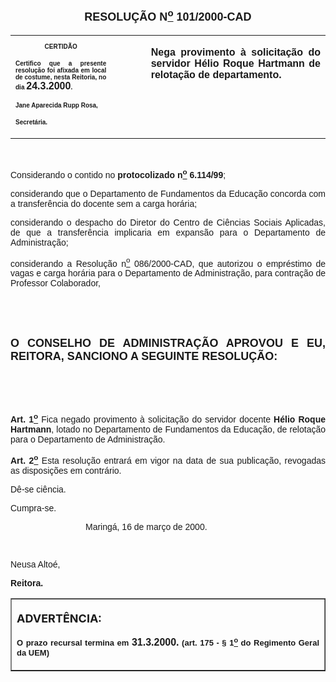 <BODY>

<FONT FACE="Arial" SIZE=4><P ALIGN="CENTER"></P>
<B><P ALIGN="CENTER">RESOLU&Ccedil;&Atilde;O  N<U><SUP>o</U></SUP>  101/2000-CAD</P>
</B></FONT><FONT FACE="Arial"></FONT>
<TABLE CELLSPACING=0 BORDER=0 CELLPADDING=7 WIDTH=621>
<TR><TD WIDTH="32%" VALIGN="TOP">
<B><FONT FACE="Arial" SIZE=1><P ALIGN="CENTER">CERTID&Atilde;O</P>
<P ALIGN="JUSTIFY">   Certifico que a presente resolu&ccedil;&atilde;o foi afixada em local de costume, nesta Reitoria, no dia </FONT><FONT FACE="Arial">24.3.2000</FONT><FONT FACE="Arial" SIZE=1>.</P>
<P ALIGN="JUSTIFY"></P>
<P ALIGN="JUSTIFY">Jane Aparecida Rupp Rosa,</P>
<P ALIGN="JUSTIFY">Secret&aacute;ria.</B></FONT></TD>
<TD WIDTH="11%" VALIGN="TOP">&nbsp;</TD>
<TD WIDTH="58%" VALIGN="TOP">
<B><FONT FACE="Arial"><P ALIGN="JUSTIFY">Nega provimento &agrave; solicita&ccedil;&atilde;o do servidor H&eacute;lio Roque Hartmann de relota&ccedil;&atilde;o de departamento.</B></FONT></TD>
</TR>
</TABLE>

<FONT FACE="Arial"><P ALIGN="JUSTIFY"></P>
<P ALIGN="JUSTIFY">&nbsp;</P>
<P ALIGN="JUSTIFY">&#9;Considerando o contido no <B>protocolizado n<U><SUP>o</U></SUP> 6.114/99</B>;</P>
<P ALIGN="JUSTIFY">&#9;considerando que o Departamento de Fundamentos da Educa&ccedil;&atilde;o concorda com a transfer&ecirc;ncia do docente sem a carga hor&aacute;ria;</P>
<P ALIGN="JUSTIFY">&#9;considerando o despacho do Diretor do Centro de Ci&ecirc;ncias Sociais Aplicadas, de que a transfer&ecirc;ncia implicaria em expans&atilde;o para o Departamento de Administra&ccedil;&atilde;o;</P>
<P ALIGN="JUSTIFY">&#9;considerando a Resolu&ccedil;&atilde;o n<U><SUP>o</U></SUP> 086/2000-CAD, que autorizou o empr&eacute;stimo de vagas e carga hor&aacute;ria para o Departamento de Administra&ccedil;&atilde;o, para contra&ccedil;&atilde;o de Professor Colaborador,</P>
<P ALIGN="JUSTIFY"></P>
<P ALIGN="JUSTIFY">&nbsp;</P>
<P ALIGN="JUSTIFY">&nbsp;</P>
</FONT><B><FONT FACE="Arial" SIZE=4><P ALIGN="JUSTIFY">O CONSELHO DE ADMINISTRA&Ccedil;&Atilde;O APROVOU E EU, REITORA, SANCIONO A SEGUINTE RESOLU&Ccedil;&Atilde;O:</P>
</B></FONT><FONT FACE="Arial">
<P>&nbsp;</P>
<P>&nbsp;</P>
<B><P ALIGN="JUSTIFY">Art. 1<U><SUP>o</B></U></SUP> Fica negado provimento &agrave; solicita&ccedil;&atilde;o do servidor docente <B>H&eacute;lio Roque Hartmann</B>, lotado no Departamento de Fundamentos da Educa&ccedil;&atilde;o, de relota&ccedil;&atilde;o para o Departamento de Administra&ccedil;&atilde;o.</P>
<B><P ALIGN="JUSTIFY">&#9;Art. 2<U><SUP>o</B></U></SUP> Esta resolu&ccedil;&atilde;o entrar&aacute; em vigor na data de sua publica&ccedil;&atilde;o, revogadas as disposi&ccedil;&otilde;es em contr&aacute;rio.</P>
<P ALIGN="JUSTIFY">&#9;D&ecirc;-se ci&ecirc;ncia.</P>
<P ALIGN="JUSTIFY">&#9;Cumpra-se.</P>
<P ALIGN="JUSTIFY"></P><DIR>
<DIR>
<DIR>

<P ALIGN="JUSTIFY">&#9;&#9;&#9;Maring&aacute;, 16 de mar&ccedil;o de 2000.</P>
<P ALIGN="JUSTIFY"></P>
<P ALIGN="JUSTIFY">&nbsp;</P></DIR>
</DIR>
</DIR>

<P ALIGN="JUSTIFY">   &#9;&#9;&#9;&#9;Neusa Alto&eacute;,</P>
<P ALIGN="JUSTIFY">&#9;&#9;&#9;&#9;<B>Reitora.</P>
<P ALIGN="JUSTIFY"></P></B></FONT>
<TABLE BORDER CELLSPACING=1 CELLPADDING=4 WIDTH=212>
<TR><TD VALIGN="TOP">
<B><FONT SIZE=4><P> ADVERT&Ecirc;NCIA:</P>
</FONT><FONT FACE="Arial" SIZE=2><P ALIGN="JUSTIFY">O prazo recursal termina em </FONT><FONT FACE="Arial">31.3.2000.</FONT><FONT FACE="Arial" SIZE=2> (art. 175 - § 1<U><SUP>o</U></SUP> do Regimento Geral da UEM)</B></FONT></TD>
</TR>
</TABLE>

<FONT SIZE=2></FONT></BODY>
